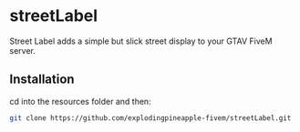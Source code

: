 # streetLabel
Street Label adds a simple but slick street display to your GTAV FiveM server.

## Installation
cd into the resources folder and then:
```sh
git clone https://github.com/explodingpineapple-fivem/streetLabel.git
```
